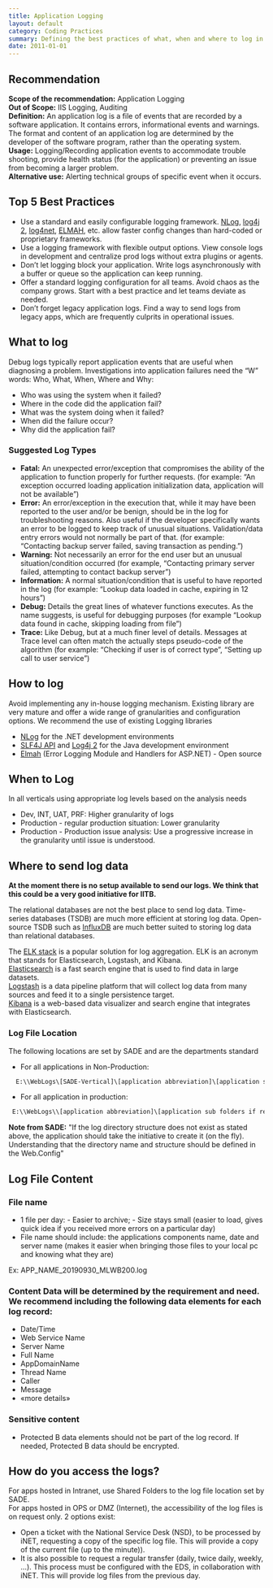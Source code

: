 ```yaml
---
title: Application Logging
layout: default
category: Coding Practices
summary: Defining the best practices of what, when and where to log in an application.
date: 2011-01-01
---
```


## Recommendation

**Scope of the recommendation:** Application Logging  
**Out of Scope:** IIS Logging, Auditing  
**Definition:** An application log is a file of events that are recorded by a software application. It contains errors, informational events and warnings. The format and content of an application log are determined by the developer of the software program, rather than the operating system.  
**Usage:** Logging/Recording application events to accommodate trouble shooting, provide health status (for the application) or preventing an issue from becoming a larger problem.  
**Alternative use:** Alerting technical groups of specific event when it occurs.  

## Top 5 Best Practices

* Use a standard and easily configurable logging framework.
[NLog](https://nlog-project.org/), [log4j 2](https://logging.apache.org/log4j/2.x/), [log4net](https://logging.apache.org/log4net/), [ELMAH](https://elmah.github.io/),  etc. allow faster config changes than hard-coded or proprietary frameworks.
* Use a logging framework with flexible output options.
View console logs in development and centralize prod logs without extra plugins or agents.
* Don’t let logging block your application.
Write logs asynchronously with a buffer or queue so the application can keep running.
* Offer a standard logging configuration for all teams.
Avoid chaos as the company grows. Start with a best practice and let teams deviate as needed.
* Don’t forget legacy application logs.
Find a way to send logs from legacy apps, which are frequently culprits in operational issues.

## What to log

Debug logs typically report application events that are useful when diagnosing a problem. Investigations into application failures need the “W” words: Who, What, When, Where and Why:

* Who was using the system when it failed?
* Where in the code did the application fail?
* What was the system doing when it failed?
* When did the failure occur?
* Why did the application fail?

### Suggested Log Types

* **Fatal:** An unexpected error/exception that compromises the ability of the application to function properly for further requests. (for example: “An exception occurred loading application initialization data, application will not be available”)
* **Error:** An error/exception in the execution that, while it may have been reported to the user and/or be benign, should be in the log for troubleshooting reasons. Also useful if the developer specifically wants an error to be logged to keep track of unusual situations. Validation/data entry errors would not normally be part of that. (for example: “Contacting backup server failed, saving transaction as pending.”)
* **Warning:** Not necessarily an error for the end user but an unusual situation/condition occurred (for example, “Contacting primary server failed, attempting to contact backup server”)
* **Information:** A normal situation/condition that is useful to have reported in the log (for example: “Lookup data loaded in cache, expiring in 12 hours”)
* **Debug:** Details the great lines of whatever functions executes. As the name suggests, is useful for debugging purposes (for example “Lookup data found in cache, skipping loading from file”)
* **Trace:** Like Debug, but at a much finer level of details. Messages at Trace level can often match the actually steps pseudo-code of the algorithm (for example: “Checking if user is of correct type”, “Setting up call to user service”)

## How to log

Avoid implementing any in-house logging mechanism. Existing library are very mature and offer a wide range of granularities and configuration options. We recommend the use of existing Logging libraries

* [NLog](https://nlog-project.org/) for the .NET development environments
* [SLF4J API](https://www.slf4j.org/) and [Log4j 2](https://logging.apache.org/log4j/2.x/) for the Java development environment
* [Elmah](https://elmah.github.io/) (Error Logging Module and Handlers for ASP.NET) - Open source

## When to Log

In all verticals using appropriate log levels based on the analysis needs

* Dev, INT, UAT, PRF: Higher granularity of logs
* Production - regular production situation: Lower granularity
* Production - Production issue analysis: Use a progressive increase in the granularity until issue is understood.

## Where to send log data

**At the moment there is no setup available to send our logs. We think that this could be a very good initiative for IITB.**

The relational databases are not the best place to send log data. Time-series databases (TSDB) are much more efficient at storing log data. Open-source TSDB such as [InfluxDB](https://www.influxdata.com/) are much better suited to storing log data than relational databases.

The [ELK stack](https://www.elastic.co/products) is a popular solution for log aggregation. ELK is an acronym that stands for Elasticsearch, Logstash, and Kibana.  
[Elasticsearch](https://www.elastic.co/products/elasticsearch) is a fast search engine that is used to find data in large datasets.  
[Logstash](https://www.elastic.co/products/logstash) is a data pipeline platform that will collect log data from many sources and feed it to a single persistence target.  
[Kibana](https://www.elastic.co/products/kibana) is a web-based data visualizer and search engine that integrates with Elasticsearch.  

### Log File Location

The following locations are set by SADE and are the departments standard

* For all applications in Non-Production:

```cmd
  E:\\WebLogs\[SADE-Vertical]\[application abbreviation]\[application sub folders if required]
```

* For all application in production:

```cmd
 E:\\WebLogs\\[application abbreviation]\[application sub folders if required]
```

**Note from SADE:** "If the log directory structure does not exist as stated above, the application should take the initiative to create it (on the fly). Understanding that the directory name and structure should be defined in the Web.Config"

## Log File Content

### File name

* 1 file per day: - Easier to archive; - Size stays small (easier to load, gives quick idea if you received more errors on a particular day)
* File name should include: the applications components name, date and server name (makes it easier when bringing those files to your local pc and knowing what they are)

Ex: APP_NAME_20190930_MLWB200.log

### Content Data will be determined by the requirement and need. We recommend including the following data elements for each log record:

* Date/Time
* Web Service Name
* Server Name
* Full Name
* AppDomainName
* Thread Name
* Caller
* Message
* «more details»

### Sensitive content

* Protected B data elements should not be part of the log record. If needed, Protected B data should be encrypted.

## How do you access the logs?

For apps hosted in Intranet, use Shared Folders to the log file location set by SADE.  
For apps hosted in OPS or DMZ (Internet), the accessibility of the log files is on request only. 2 options exist:  

* Open a ticket with the National Service Desk (NSD), to be processed by iNET, requesting a copy of the specific log file. This will provide a copy of the current file (up to the minute)).
* It is also possible to request a regular transfer (daily, twice daily, weekly, ...). This process must be configured with the EDS, in collaboration with iNET. This will provide log files from the previous day.

